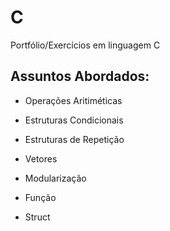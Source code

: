 # C
Portfólio/Exercícios em linguagem C

## Assuntos Abordados:
- Operações Aritiméticas

- Estruturas Condicionais

- Estruturas de Repetição

- Vetores

- Modularização

- Função

- Struct
